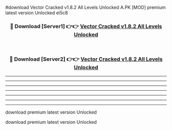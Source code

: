 #download Vector Cracked v1.8.2 All Levels Unlocked A.PK [MOD] premium latest version Unlocked ei5c8 



<div align="center">
<h3>🔴 Download [Server1] 👉👉 <a href="https://download1apk.web.app/">Vector Cracked v1.8.2 All Levels Unlocked</a></h3><br>

<h3>🔴 Download [Server2] 👉👉 <a href="https://download1apk.web.app/">Vector Cracked v1.8.2 All Levels Unlocked</a></h3>
</div>





----------------------------------------------------------

----------------------------------------------------------

----------------------------------------------------------

----------------------------------------------------------

----------------------------------------------------------

----------------------------------------------------------

----------------------------------------------------------

download premium latest version Unlocked

download premium latest version Unlocked

